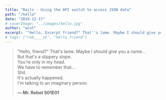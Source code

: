 ```yaml
---
title: "Rails - Using the API switch to access JSON data"
path: "/hello"
date: "2019-12-17"
# coverImage: "../images/hello.jpg"
author: "wcot"
excerpt: '"Hello, Excerpt friend?" That''s lame. Maybe I should give you a name...'
# tags: ["rob____ot", "hello friend"]
---
```


> "Hello, friend?" That's lame. Maybe I should give you a name...\
> But that's a slippery slope.\
> You're only in my head.\
> We have to remember that...\
> Shit.\
> It's actually happened.\
> I'm talking to an imaginary person.
>
> **— Mr. Robot S01E01**
